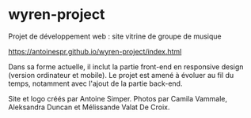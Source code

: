 # wyren-project
Projet de développement web : site vitrine de groupe de musique

https://antoinespr.github.io/wyren-project/index.html

Dans sa forme actuelle, il inclut la partie front-end en responsive design (version ordinateur et mobile). Le projet est amené à évoluer au fil du temps, notamment avec l'ajout de la partie back-end.

Site et logo créés par Antoine Simper. Photos par Camila Vammale, Aleksandra Duncan et Mélissande Valat De Croix.
